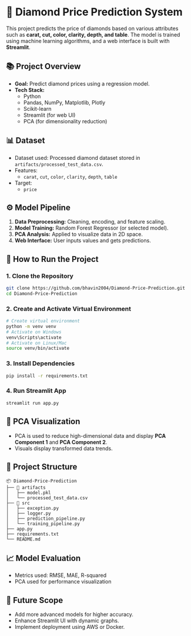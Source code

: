 
# 💎 Diamond Price Prediction System

This project predicts the price of diamonds based on various attributes such as **carat, cut, color, clarity, depth, and table**. The model is trained using machine learning algorithms, and a web interface is built with **Streamlit**.

## 📚 **Project Overview**
- **Goal:** Predict diamond prices using a regression model.
- **Tech Stack:**
  - Python
  - Pandas, NumPy, Matplotlib, Plotly
  - Scikit-learn
  - Streamlit (for web UI)
  - PCA (for dimensionality reduction)

## 📊 **Dataset**
- Dataset used: Processed diamond dataset stored in `artifacts/processed_test_data.csv`.
- Features:
  - `carat`, `cut`, `color`, `clarity`, `depth`, `table`
- Target:
  - `price`

## ⚙️ **Model Pipeline**
1. **Data Preprocessing:** Cleaning, encoding, and feature scaling.
2. **Model Training:** Random Forest Regressor (or selected model).
3. **PCA Analysis:** Applied to visualize data in 2D space.
4. **Web Interface:** User inputs values and gets predictions.

## 🚀 **How to Run the Project**
### 1. Clone the Repository
```bash
git clone https://github.com/bhavin2004/Diamond-Price-Prediction.git
cd Diamond-Price-Prediction
```

### 2. Create and Activate Virtual Environment
```bash
# Create virtual environment
python -m venv venv
# Activate on Windows
venv\Scripts\activate
# Activate on Linux/Mac
source venv/bin/activate
```

### 3. Install Dependencies
```bash
pip install -r requirements.txt
```

### 4. Run Streamlit App
```bash
streamlit run app.py
```

## 🎯 **PCA Visualization**
- PCA is used to reduce high-dimensional data and display **PCA Component 1** and **PCA Component 2**.
- Visuals display transformed data trends.

## 📂 **Project Structure**
```
📦 Diamond-Price-Prediction
├── 📂 artifacts
│   ├── model.pkl
│   └── processed_test_data.csv
├── 📂 src
│   ├── exception.py
│   ├── logger.py
│   ├── prediction_pipeline.py
│   └── training_pipeline.py
├── app.py
├── requirements.txt
└── README.md
```

## 📈 **Model Evaluation**
- Metrics used: RMSE, MAE, R-squared
- PCA used for performance visualization

## 📝 **Future Scope**
- Add more advanced models for higher accuracy.
- Enhance Streamlit UI with dynamic graphs.
- Implement deployment using AWS or Docker.
